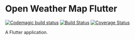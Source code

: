 # Open Weather Map Flutter

[![Codemagic build status](https://api.codemagic.io/apps/5f0b35084888712031cb696e/5f0b35084888712031cb696d/status_badge.svg)](https://codemagic.io/apps/5f0b35084888712031cb696e/5f0b35084888712031cb696d/latest_build) [![Build Status](https://travis-ci.com/JSHAMMR/open-weather-map-flutter.svg?branch=master)](https://travis-ci.com/JSHAMMR/open-weather-map-flutter) [![Coverage Status](https://coveralls.io/repos/github/JSHAMMR/open-weather-map-flutter/badge.svg)](https://coveralls.io/github/JSHAMMR/open-weather-map-flutter)

A Flutter application.

